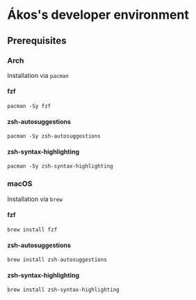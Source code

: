 # Ákos's developer environment

## Prerequisites

### Arch

Installation via `pacman`

#### fzf

```
pacman -Sy fzf
```

#### zsh-autosuggestions

```
pacman -Sy zsh-autosuggestions
```

#### zsh-syntax-highlighting

```
pacman -Sy zsh-syntax-highlighting
```

### macOS

Installation via `brew`

#### fzf

```
brew install fzf
```

#### zsh-autosuggestions

```
brew install zsh-autosuggestions
```

#### zsh-syntax-highlighting

```
brew install zsh-syntax-highlighting
```

